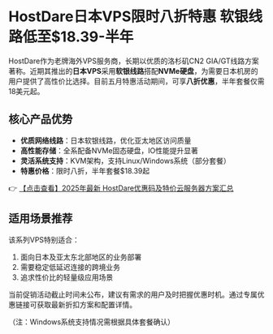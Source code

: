 # HostDare日本VPS限时八折特惠 软银线路低至$18.39-半年

HostDare作为老牌海外VPS服务商，长期以优质的洛杉矶CN2 GIA/GT线路方案著称。近期其推出的**日本VPS**采用**软银线路**搭配**NVMe硬盘**，为需要日本机房的用户提供了高性价比选择。目前五月特惠活动期间，可享**八折优惠**，半年套餐仅需18美元起。

## 核心产品优势

- **优质网络线路**：日本软银线路，优化亚太地区访问质量
- **高性能存储**：全系配备NVMe固态硬盘，IO性能提升显著
- **灵活系统支持**：KVM架构，支持Linux/Windows系统（部分套餐）
- **特惠价格**：限时八折，半年套餐$18.39起

👉 [【点击查看】2025年最新 HostDare优惠码及特价云服务器方案汇总](https://bit.ly/hostdare)

## 适用场景推荐

该系列VPS特别适合：
1. 面向日本及亚太东北部地区的业务部署
2. 需要稳定低延迟连接的跨境业务
3. 追求性价比的轻量级应用场景

当前促销活动截止时间未公布，建议有需求的用户及时把握优惠时机。通过专属优惠链接可获取最新折扣方案和配置详情。

（注：Windows系统支持情况需根据具体套餐确认）